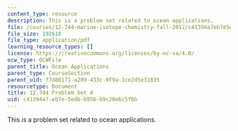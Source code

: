 ```yaml
---
content_type: resource
description: This is a problem set related to ocean applications.
file: /courses/12-744-marine-isotope-chemistry-fall-2012/c41394a7eb7e5edbb956b9c20e6c5f6b_MIT12_744F12_Prob_Set4.pdf
file_size: 192618
file_type: application/pdf
learning_resource_types: []
license: https://creativecommons.org/licenses/by-nc-sa/4.0/
ocw_type: OCWFile
parent_title: Ocean Applications
parent_type: CourseSection
parent_uid: f7d80171-a289-433c-9f9a-1ce2d5e31835
resourcetype: Document
title: 12.744 Problem Set 4
uid: c41394a7-eb7e-5edb-b956-b9c20e6c5f6b
---
```

This is a problem set related to ocean applications.